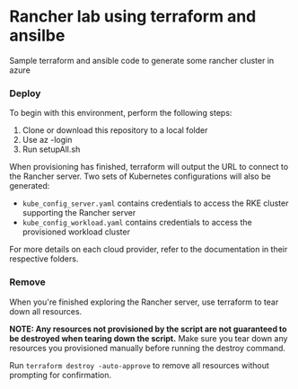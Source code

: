 # Rancher lab using terraform and ansilbe

Sample terraform and ansible code to generate some rancher cluster in azure

### Deploy

To begin with this environment, perform the following steps:

1. Clone or download this repository to a local folder
1. Use az -login
1. Run setupAll.sh

When provisioning has finished, terraform will output the URL to connect to the Rancher server.
Two sets of Kubernetes configurations will also be generated:
- `kube_config_server.yaml` contains credentials to access the RKE cluster supporting the Rancher server
- `kube_config_workload.yaml` contains credentials to access the provisioned workload cluster

For more details on each cloud provider, refer to the documentation in their respective folders.

### Remove

When you're finished exploring the Rancher server, use terraform to tear down all resources.

**NOTE: Any resources not provisioned by the script are not guaranteed to be destroyed when tearing down the script.**
Make sure you tear down any resources you provisioned manually before running the destroy command.

Run `terraform destroy -auto-approve` to remove all resources without prompting for confirmation.